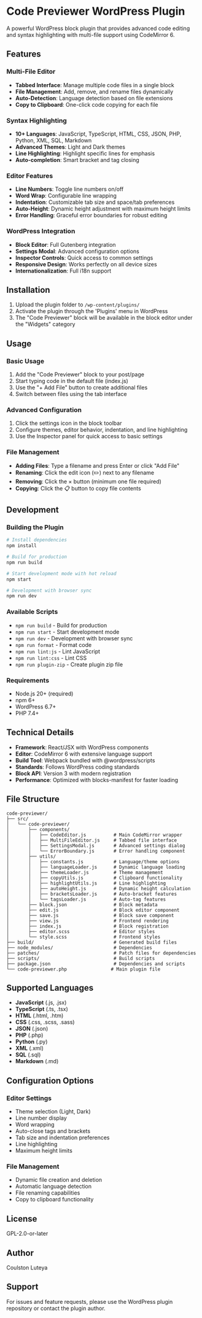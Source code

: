 # Code Previewer WordPress Plugin

A powerful WordPress block plugin that provides advanced code editing and syntax highlighting with multi-file support using CodeMirror 6.

## Features

### Multi-File Editor
- **Tabbed Interface**: Manage multiple code files in a single block
- **File Management**: Add, remove, and rename files dynamically
- **Auto-Detection**: Language detection based on file extensions
- **Copy to Clipboard**: One-click code copying for each file

### Syntax Highlighting
- **10+ Languages**: JavaScript, TypeScript, HTML, CSS, JSON, PHP, Python, XML, SQL, Markdown
- **Advanced Themes**: Light and Dark themes
- **Line Highlighting**: Highlight specific lines for emphasis
- **Auto-completion**: Smart bracket and tag closing

### Editor Features
- **Line Numbers**: Toggle line numbers on/off
- **Word Wrap**: Configurable line wrapping
- **Indentation**: Customizable tab size and space/tab preferences
- **Auto-Height**: Dynamic height adjustment with maximum height limits
- **Error Handling**: Graceful error boundaries for robust editing

### WordPress Integration
- **Block Editor**: Full Gutenberg integration
- **Settings Modal**: Advanced configuration options
- **Inspector Controls**: Quick access to common settings
- **Responsive Design**: Works perfectly on all device sizes
- **Internationalization**: Full i18n support

## Installation

1. Upload the plugin folder to `/wp-content/plugins/`
2. Activate the plugin through the 'Plugins' menu in WordPress
3. The "Code Previewer" block will be available in the block editor under the "Widgets" category

## Usage

### Basic Usage
1. Add the "Code Previewer" block to your post/page
2. Start typing code in the default file (index.js)
3. Use the "+ Add File" button to create additional files
4. Switch between files using the tab interface

### Advanced Configuration
1. Click the settings icon in the block toolbar
2. Configure themes, editor behavior, indentation, and line highlighting
3. Use the Inspector panel for quick access to basic settings

### File Management
- **Adding Files**: Type a filename and press Enter or click "Add File"
- **Renaming**: Click the edit icon (✏️) next to any filename
- **Removing**: Click the × button (minimum one file required)
- **Copying**: Click the 📋 button to copy file contents

## Development

### Building the Plugin

```bash
# Install dependencies
npm install

# Build for production
npm run build

# Start development mode with hot reload
npm start

# Development with browser sync
npm run dev
```

### Available Scripts

- `npm run build` - Build for production
- `npm run start` - Start development mode
- `npm run dev` - Development with browser sync
- `npm run format` - Format code
- `npm run lint:js` - Lint JavaScript
- `npm run lint:css` - Lint CSS
- `npm run plugin-zip` - Create plugin zip file

### Requirements

- Node.js 20+ (required)
- npm 6+
- WordPress 6.7+
- PHP 7.4+

## Technical Details

- **Framework**: React/JSX with WordPress components
- **Editor**: CodeMirror 6 with extensive language support
- **Build Tool**: Webpack bundled with @wordpress/scripts
- **Standards**: Follows WordPress coding standards
- **Block API**: Version 3 with modern registration
- **Performance**: Optimized with blocks-manifest for faster loading

## File Structure

```
code-previewer/
├── src/
│   └── code-previewer/
│       ├── components/
│       │   ├── CodeEditor.js          # Main CodeMirror wrapper
│       │   ├── MultiFileEditor.js     # Tabbed file interface
│       │   ├── SettingsModal.js       # Advanced settings dialog
│       │   └── ErrorBoundary.js       # Error handling component
│       ├── utils/
│       │   ├── constants.js           # Language/theme options
│       │   ├── languageLoader.js      # Dynamic language loading
│       │   ├── themeLoader.js         # Theme management
│       │   ├── copyUtils.js           # Clipboard functionality
│       │   ├── highlightUtils.js      # Line highlighting
│       │   ├── autoHeight.js          # Dynamic height calculation
│       │   ├── bracketsLoader.js      # Auto-bracket features
│       │   └── tagsLoader.js          # Auto-tag features
│       ├── block.json                 # Block metadata
│       ├── edit.js                    # Block editor component
│       ├── save.js                    # Block save component
│       ├── view.js                    # Frontend rendering
│       ├── index.js                   # Block registration
│       ├── editor.scss                # Editor styles
│       └── style.scss                 # Frontend styles
├── build/                             # Generated build files
├── node_modules/                      # Dependencies
├── patches/                           # Patch files for dependencies
├── scripts/                           # Build scripts
├── package.json                       # Dependencies and scripts
└── code-previewer.php                # Main plugin file
```

## Supported Languages

- **JavaScript** (.js, .jsx)
- **TypeScript** (.ts, .tsx)
- **HTML** (.html, .htm)
- **CSS** (.css, .scss, .sass)
- **JSON** (.json)
- **PHP** (.php)
- **Python** (.py)
- **XML** (.xml)
- **SQL** (.sql)
- **Markdown** (.md)

## Configuration Options

### Editor Settings
- Theme selection (Light, Dark)
- Line number display
- Word wrapping
- Auto-close tags and brackets
- Tab size and indentation preferences
- Line highlighting
- Maximum height limits

### File Management
- Dynamic file creation and deletion
- Automatic language detection
- File renaming capabilities
- Copy to clipboard functionality

## License

GPL-2.0-or-later

## Author

Coulston Luteya

## Support

For issues and feature requests, please use the WordPress plugin repository or contact the plugin author.
